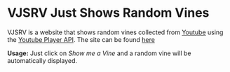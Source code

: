 # VJSRV Just Shows Random Vines
VJSRV is a website that shows random vines collected from [Youtube](https://www.youtube.com) using the [Youtube Player API](https://developers.google.com/youtube/iframe_api_reference). The site can be found [here](https://ecmgs.github.io/VJSRV/)

**Usage:** Just click on _Show me a Vine_ and a random vine will be automatically displayed.
